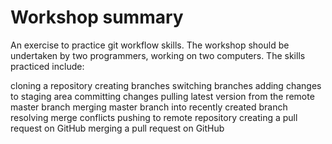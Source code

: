 # Workshop summary
An exercise to practice git workflow skills. The workshop should be undertaken by two programmers, working on two computers. The skills practiced include:

cloning a repository
creating branches
switching branches
adding changes to staging area
committing changes
pulling latest version from the remote master branch
merging master branch into recently created branch
resolving merge conflicts
pushing to remote repository
creating a pull request on GitHub
merging a pull request on GitHub
